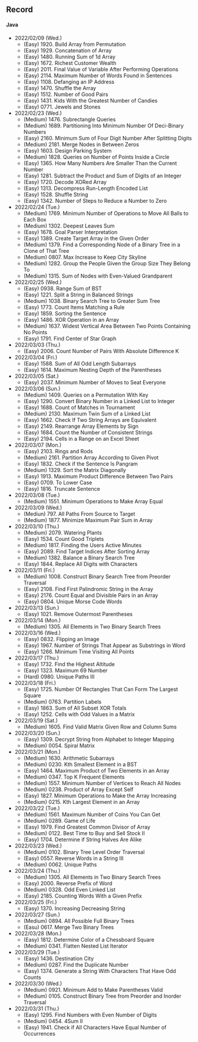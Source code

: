 Record
-
#### Java

* 2022/02/09 (Wed.)
	* (Easy)   1920. Build Array from Permutation
	* (Easy)   1929. Concatenation of Array
	* (Easy)   1480. Running Sum of 1d Array
	* (Easy)   1672. Richest Customer Wealth
	* (Easy)   2011. Final Value of Variable After Performing Operations
	* (Easy)   2114. Maximum Number of Words Found in Sentences
	* (Easy)   1108. Defanging an IP Address
	* (Easy)   1470. Shuffle the Array
	* (Easy)   1512. Number of Good Pairs
	* (Easy)   1431. Kids With the Greatest Number of Candies
	* (Easy)   0771. Jewels and Stones
* 2022/02/23 (Wed.)
	* (Medium) 1476. Subrectangle Queries
	* (Medium) 1689. Partitioning Into Minimum Number Of Deci-Binary Numbers
	* (Easy)   2160. Minimum Sum of Four Digit Number After Splitting Digits
	* (Medium) 2181. Merge Nodes in Between Zeros
	* (Easy)   1603. Design Parking System
	* (Medium) 1828. Queries on Number of Points Inside a Circle
	* (Easy)   1365. How Many Numbers Are Smaller Than the Current Number
	* (Easy)   1281. Subtract the Product and Sum of Digits of an Integer
	* (Easy)   1720. Decode XORed Array
	* (Easy)   1313. Decompress Run-Length Encoded List
	* (Easy)   1528. Shuffle String
	* (Easy)   1342. Number of Steps to Reduce a Number to Zero
* 2022/02/24 (Tue.)
	* (Medium) 1769. Minimum Number of Operations to Move All Balls to Each Box
	* (Medium) 1302. Deepest Leaves Sum
	* (Easy)   1678. Goal Parser Interpretation
	* (Easy)   1389. Create Target Array in the Given Order
	* (Medium) 1379. Find a Corresponding Node of a Binary Tree in a Clone of That Tree
	* (Medium) 0807. Max Increase to Keep City Skyline
	* (Medium) 1282. Group the People Given the Group Size They Belong To
	* (Medium) 1315. Sum of Nodes with Even-Valued Grandparent
* 2022/02/25 (Wed.)
	* (Easy)   0938. Range Sum of BST
	* (Easy)   1221. Split a String in Balanced Strings
	* (Medium) 1038. Binary Search Tree to Greater Sum Tree
	* (Easy)   1773. Count Items Matching a Rule
	* (Easy)   1859. Sorting the Sentence
	* (Easy)   1486. XOR Operation in an Array
	* (Medium) 1637. Widest Vertical Area Between Two Points Containing No Points
	* (Easy)   1791. Find Center of Star Graph
* 2022/03/03 (Thu.)
	* (Easy)   2006. Count Number of Pairs With Absolute Difference K
* 2022/03/04 (Fri.)
	* (Easy)   1588. Sum of All Odd Length Subarrays
	* (Easy)   1614. Maximum Nesting Depth of the Parentheses
* 2022/03/05 (Sat.)
	* (Easy)   2037. Minimum Number of Moves to Seat Everyone
* 2022/03/06 (Sun.)
	* (Medium) 1409. Queries on a Permutation With Key
	* (Easy)   1290. Convert Binary Number in a Linked List to Integer
	* (Easy)   1688. Count of Matches in Tournament
	* (Medium) 2130. Maximum Twin Sum of a Linked List
	* (Easy)   1662. Check If Two String Arrays are Equivalent
	* (Easy)   2149. Rearrange Array Elements by Sign
	* (Easy)   1684. Count the Number of Consistent Strings
	* (Easy)   2194. Cells in a Range on an Excel Sheet
* 2022/03/07 (Mon.)
	* (Easy)   2103. Rings and Rods
	* (Medium) 2161. Partition Array According to Given Pivot
	* (Easy)   1832. Check if the Sentence Is Pangram
	* (Medium) 1329. Sort the Matrix Diagonally
	* (Easy)   1913. Maximum Product Difference Between Two Pairs
	* (Easy)   0709. To Lower Case
	* (Easy)   1816. Truncate Sentence
* 2022/03/08 (Tue.)
	* (Medium) 1551. Minimum Operations to Make Array Equal
* 2022/03/09 (Wed.)
	* (Mediun) 797. All Paths From Source to Target
	* (Medium) 1877. Minimize Maximum Pair Sum in Array
* 2022/03/10 (Thu.)
	* (Medium) 2079. Watering Plants
	* (Easy)   1534. Count Good Triplets
	* (Medium) 1817. Finding the Users Active Minutes
	* (Easy)   2089. Find Target Indices After Sorting Array
	* (Medium) 1382. Balance a Binary Search Tree
	* (Easy)   1844. Replace All Digits with Characters
* 2022/03/11 (Fri.)
	* (Medium) 1008. Construct Binary Search Tree from Preorder Traversal
	* (Easy)   2108. Find First Palindromic String in the Array
	* (Easy)   2176. Count Equal and Divisible Pairs in an Array
	* (Easy)   0804. Unique Morse Code Words
* 2022/03/13 (Sun.)
	* (Easy)   1021. Remove Outermost Parentheses
* 2022/03/14 (Mon.)
	* (Medium) 1305. All Elements in Two Binary Search Trees
* 2022/03/16 (Wed.)
	* (Easy)   0832. Flipping an Image
	* (Easy)   1967. Number of Strings That Appear as Substrings in Word
	* (Easy)   1266. Minimum Time Visiting All Points
* 2022/03/17 (Thu.)
	* (Easy)   1732. Find the Highest Altitude
	* (Easy)   1323. Maximum 69 Number
	* (Hard)   0980. Unique Paths III
* 2022/03/18 (Fri.)
	* (Easy)   1725. Number Of Rectangles That Can Form The Largest Square
	* (Medium) 0763. Partition Labels
	* (Easy)   1863. Sum of All Subset XOR Totals
	* (Easy)   1252. Cells with Odd Values in a Matrix
* 2022/03/19 (Sat.)
	* (Medium) 1605. Find Valid Matrix Given Row and Column Sums
* 2022/03/20 (Sun.)
	* (Easy)   1309. Decrypt String from Alphabet to Integer Mapping
	* (Medium) 0054. Spiral Matrix
* 2022/03/21 (Mon.)
	* (Medium) 1630. Arithmetic Subarrays
	* (Medium) 0230. Kth Smallest Element in a BST
	* (Easy)   1464. Maximum Product of Two Elements in an Array
	* (Medium) 0347. Top K Frequent Elements
	* (Medium) 1557. Minimum Number of Vertices to Reach All Nodes
	* (Medium) 0238. Product of Array Except Self
	* (Easy)   1827. Minimum Operations to Make the Array Increasing
	* (Medium) 0215. Kth Largest Element in an Array
* 2022/03/22 (Tue.)
	* (Medium) 1561. Maximum Number of Coins You Can Get
	* (Medium) 0289. Game of Life
	* (Easy)   1979. Find Greatest Common Divisor of Array
	* (Medium) 0122. Best Time to Buy and Sell Stock II
	* (Easy)   1704. Determine if String Halves Are Alike
* 2022/03/23 (Wed.)
	* (Medium) 0102. Binary Tree Level Order Traversal
	* (Easy)   0557. Reverse Words in a String III
	* (Medium) 0062. Unique Paths
* 2022/03/24 (Thu.)
	* (Medium) 1305. All Elements in Two Binary Search Trees
	* (Easy)   2000. Reverse Prefix of Word
	* (Medium) 0328. Odd Even Linked List
	* (Easy)   2185. Counting Words With a Given Prefix
* 2022/03/25 (Fri.)
	* (Easy)   1370. Increasing Decreasing String
* 2022/03/27 (Sun.)
	* (Medium) 0894. All Possible Full Binary Trees
	* (Easu)   0617. Merge Two Binary Trees
* 2022/03/28 (Mon.)
	* (Easy)   1812. Determine Color of a Chessboard Square
	* (Medium) 0341. Flatten Nested List Iterator
* 2022/03/29 (Tue.)
	* (Easy)   1436. Destination City
	* (Medium) 0287. Find the Duplicate Number
	* (Easy)   1374. Generate a String With Characters That Have Odd Counts
* 2022/03/30 (Wed.)
	* (Medium) 0921. Minimum Add to Make Parentheses Valid
	* (Medium) 0105. Construct Binary Tree from Preorder and Inorder Traversal
* 2022/03/31 (Thu.)
	* (Easy)   1295. Find Numbers with Even Number of Digits
	* (Medium) 0454. 4Sum II
	* (Easy)   1941. Check if All Characters Have Equal Number of Occurrences

